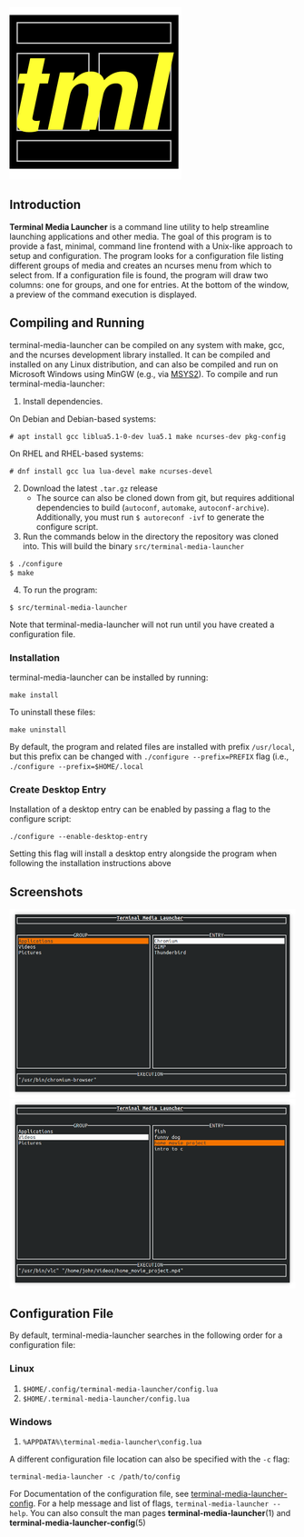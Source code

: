 ![logo](../data/terminal-media-launcher.svg)

## Introduction

**Terminal Media Launcher** is a command line utility to help streamline launching applications and other media. The goal of this program is to provide a fast, minimal, command line frontend with a Unix-like approach to setup and configuration. The program looks for a configuration file listing different groups of media and creates an ncurses menu from which to select from. If a configuration file is found, the program will draw two columns: one for groups, and one for entries. At the bottom of the window, a preview of the command execution is displayed.

## Compiling and Running

terminal-media-launcher can be compiled on any system with make, gcc, and the ncurses development library installed. It can be compiled and installed on any Linux distribution, and can also be compiled and run on Microsoft Windows using MinGW (e.g., via [MSYS2](https://www.msys2.org/)). To compile and run terminal-media-launcher:

1. Install dependencies. 

On Debian and Debian-based systems:
```
# apt install gcc liblua5.1-0-dev lua5.1 make ncurses-dev pkg-config
```

On RHEL and RHEL-based systems:
```
# dnf install gcc lua lua-devel make ncurses-devel
```

2. Download the latest `.tar.gz` release
	- The source can also be cloned down from git, but requires additional dependencies to build (`autoconf`, `automake`, `autoconf-archive`). Additionally, you must run `$ autoreconf -ivf` to generate the configure script.
3. Run the commands below in the directory the repository was cloned into. This will build the binary `src/terminal-media-launcher`

```
$ ./configure
$ make
```

4. To run the program:

```
$ src/terminal-media-launcher
```

Note that terminal-media-launcher will not run until you have created a configuration file.

### Installation

terminal-media-launcher can be installed by running:

```
make install
```

To uninstall these files:

```
make uninstall
```

By default, the program and related files are installed with prefix `/usr/local`, but this prefix can be changed with `./configure --prefix=PREFIX` flag (i.e., `./configure --prefix=$HOME/.local`

### Create Desktop Entry

Installation of a desktop entry can be enabled by passing a flag to the configure script:

```
./configure --enable-desktop-entry
```

Setting this flag will install a desktop entry alongside the program when following the installation instructions above

## Screenshots

![screenshot 1](screenshot1.png)
![screenshot 2](screenshot2.png)

## Configuration File

By default, terminal-media-launcher searches in the following order for a configuration file:

### Linux

1. `$HOME/.config/terminal-media-launcher/config.lua`
2. `$HOME/.terminal-media-launcher/config.lua`

### Windows

1. `%APPDATA%\terminal-media-launcher\config.lua`

A different configuration file location can also be specified with the `-c` flag:

```
terminal-media-launcher -c /path/to/config
```

For Documentation of the configuration file, see [terminal-media-launcher-config](terminal-media-launcher-config.md).
For a help message and list of flags, `terminal-media-launcher --help`.
You can also consult the man pages **terminal-media-launcher**(1) and **terminal-media-launcher-config**(5)
